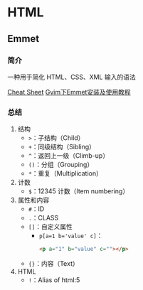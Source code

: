 # HTML


## Emmet
### 简介
一种用于简化 HTML、CSS、XML 输入的语法

[Cheat Sheet](https://docs.emmet.io/cheat-sheet/)
[Gvim下Emmet安装及使用教程](https://lewiszlw.github.io/2016/11/12/Gvim%E4%B8%8BEmmet%E5%AE%89%E8%A3%85%E5%8F%8A%E4%BD%BF%E7%94%A8%E6%95%99%E7%A8%8B/)

### 总结
1. 结构
	- `>`：子结构（Child）
	- `+`：同级结构（Sibling）
	- `^`：返回上一级（Climb-up）
	- `()`：分组（Grouping）
	- `*`：重复（Multiplication）
2. 计数
	- `$`：12345 计数（Item numbering）
3. 属性和内容
	- `#`：ID
	- `.`：CLASS
	- `[]`：自定义属性
		+ `p[a=1 b='value' c]`：
			```html
			<p a="1" b="value" c=""></p>
			```
	- `{}`：内容（Text）
4. HTML
	- `!`：Alias of html:5
